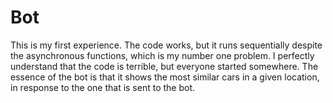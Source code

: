 # Bot
This is my first experience.
The code works, but it runs sequentially despite the asynchronous functions, which is my number one problem.
I perfectly understand that the code is terrible, but everyone started somewhere.
The essence of the bot is that it shows the most similar cars in a given location, in response to the one that is sent to the bot.
